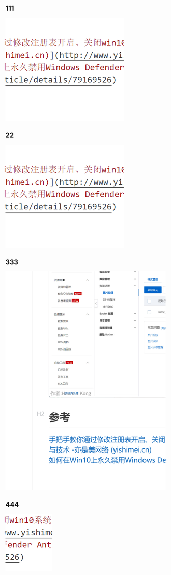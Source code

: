 ## 111

![testimg](img/你好.png)

## 22

![testimg](img/1686209662200.png)

## 333

![1686209523740.png](img1/1686209523740.png)

## 444

![1686209540026.png](img1/1686209540026.png)

